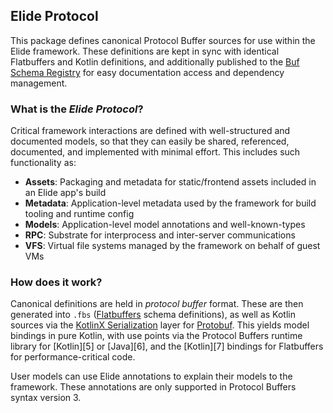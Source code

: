 
## Elide Protocol

This package defines canonical Protocol Buffer sources for use within the Elide framework. These definitions are kept in
sync with identical Flatbuffers and Kotlin definitions, and additionally published to the [Buf Schema Registry][1] for
easy documentation access and dependency management.

### What is the _Elide Protocol_?

Critical framework interactions are defined with well-structured and documented models, so that they can easily be
shared, referenced, documented, and implemented with minimal effort. This includes such functionality as:

- **Assets**: Packaging and metadata for static/frontend assets included in an Elide app's build
- **Metadata**: Application-level metadata used by the framework for build tooling and runtime config
- **Models**: Application-level model annotations and well-known-types
- **RPC**: Substrate for interprocess and inter-server communications
- **VFS**: Virtual file systems managed by the framework on behalf of guest VMs

### How does it work?

Canonical definitions are held in _protocol buffer_ format. These are then generated into `.fbs` ([Flatbuffers][2]
schema definitions), as well as Kotlin sources via the [KotlinX Serialization][3] layer for [Protobuf][4]. This yields
model bindings in pure Kotlin, with use points via the Protocol Buffers runtime library for [Kotlin][5] or [Java][6],
and the [Kotlin][7] bindings for Flatbuffers for performance-critical code.

User models can use Elide annotations to explain their models to the framework. These annotations are only supported in
Protocol Buffers syntax version 3.


[1]: https://buf.build/elide/v3
[2]: https://google.github.io/flatbuffers/
[3]: https://github.com/Kotlin/kotlinx.serialization
[4]: https://github.com/Kotlin/kotlinx.serialization/blob/master/docs/formats.md
